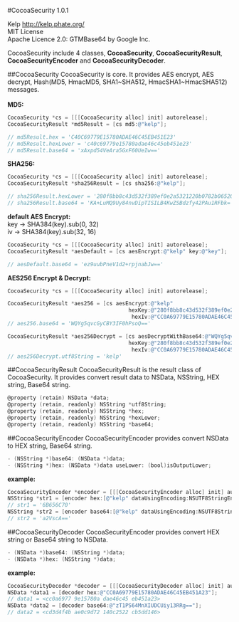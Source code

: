 #CocoaSecurity 1.0.1

Kelp http://kelp.phate.org/ <br/>
MIT License <br/>
Apache Licence 2.0: GTMBase64 by Google Inc.


CocoaSecurity include 4 classes, **CocoaSecurity**, **CocoaSecurityResult**, **CocoaSecurityEncoder** and **CocoaSecurityDecoder**.

##CocoaSecurity
CocoaSecurity is core. It provides AES encrypt, AES decrypt, Hash(MD5, HmacMD5, SHA1~SHA512, HmacSHA1~HmacSHA512) messages.
<br/><br/>
**MD5:**
```objective-c
CocoaSecurity *cs = [[[CocoaSecurity alloc] init] autorelease];
CocoaSecurityResult *md5Result = [cs md5:@"kelp"];

// md5Result.hex = 'C40C69779E15780ADAE46C45EB451E23'
// md5Result.hexLower = 'c40c69779e15780adae46c45eb451e23'
// md5Result.base64 = 'xAxpd54VeAra5GxF60UeIw=='
```
**SHA256:**
```objective-c
CocoaSecurity *cs = [[[CocoaSecurity alloc] init] autorelease];
CocoaSecurityResult *sha256Result = [cs sha256:@"kelp"];

// sha256Result.hexLower = '280f8bb8c43d532f389ef0e2a5321220b0782b065205dcdfcb8d8f02ed5115b9'
// sha256Result.base64 = 'KA+LuMQ9Uy84nvDipTISILB4KwZSBdzfy42PAu1RFbk='
```
**default AES Encrypt:**<br/>
key -> SHA384(key).sub(0, 32)<br/>
iv -> SHA384(key).sub(32, 16)
```objective-c
CocoaSecurity *cs = [[[CocoaSecurity alloc] init] autorelease];
CocoaSecurityResult *aesDefault = [cs aesEncrypt:@"kelp" key:@"key"];

// aesDefault.base64 = 'ez9uubPneV1d2+rpjnabJw=='
```
**AES256 Encrypt & Decrypt:**
```objective-c
CocoaSecurity *cs = [[[CocoaSecurity alloc] init] autorelease];

CocoaSecurityResult *aes256 = [cs aesEncrypt:@"kelp"
                                      hexKey:@"280f8bb8c43d532f389ef0e2a5321220b0782b065205dcdfcb8d8f02ed5115b9"
                                       hexIv:@"CC0A69779E15780ADAE46C45EB451A23"];
// aes256.base64 = 'WQYg5qvcGyCBY3IF0hPsoQ=='

CocoaSecurityResult *aes256Decrypt = [cs aesDecryptWithBase64:@"WQYg5qvcGyCBY3IF0hPsoQ==" 
                                      hexKey:@"280f8bb8c43d532f389ef0e2a5321220b0782b065205dcdfcb8d8f02ed5115b9"
                                       hexIv:@"CC0A69779E15780ADAE46C45EB451A23"];
// aes256Decrypt.utf8String = 'kelp'
```


##CocoaSecurityResult
CocoaSecurityResult is the result class of CocoaSecurity. It provides convert result data to NSData, NSString, HEX string, Base64 string.

```objective-c
@property (retain) NSData *data;
@property (retain, readonly) NSString *utf8String;
@property (retain, readonly) NSString *hex;
@property (retain, readonly) NSString *hexLower;
@property (retain, readonly) NSString *base64;
```


##CocoaSecurityEncoder
CocoaSecurityEncoder provides convert NSData to HEX string, Base64 string.

```objective-c
- (NSString *)base64: (NSData *)data;
- (NSString *)hex: (NSData *)data useLower: (bool)isOutputLower;
```
**example:**
```objective-c
CocoaSecurityEncoder *encoder = [[[CocoaSecurityEncoder alloc] init] autorelease];
NSString *str1 = [encoder hex:[@"kelp" dataUsingEncoding:NSUTF8StringEncoding] useLower:false];
// str1 = '6B656C70'
NSString *str2 = [encoder base64:[@"kelp" dataUsingEncoding:NSUTF8StringEncoding]];
// str2 = 'a2VscA=='
```

##CocoaSecurityDecoder
CocoaSecurityEncoder provides convert HEX string or Base64 string to NSData.

```objective-c
- (NSData *)base64: (NSString *)data;
- (NSData *)hex: (NSString *)data;
```
**example:**
```objective-c
CocoaSecurityDecoder *decoder = [[[CocoaSecurityDecoder alloc] init] autorelease];
NSData *data1 = [decoder hex:@"CC0A69779E15780ADAE46C45EB451A23"];
// data1 = <cc0a6977 9e15780a dae46c45 eb451a23>
NSData *data2 = [decoder base64:@"zT1PS64MnXIUDCUiy13RRg=="];
// data2 = <cd3d4f4b ae0c9d72 140c2522 cb5dd146>
```

